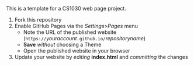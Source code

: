 This is a template for a CS1030 web page project.

1. Fork this repository
2. Enable GitHub Pages via the _Settings>Pages_ menu
   * Note the URL of the published website (```https://```_youraccount_```.github.io/```_repositoryname_)
   * **Save** _without_ choosing a Theme
   * Open the published website in your browser
3. Update your website by _editing_ **index.html** and _committing_ the changes
